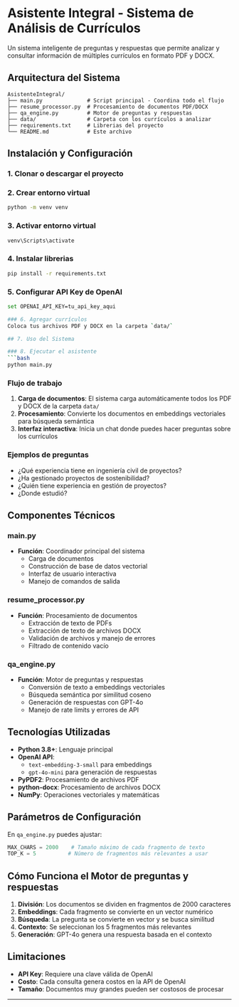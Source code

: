 # Asistente Integral - Sistema de Análisis de Currículos

Un sistema inteligente de preguntas y respuestas que permite analizar y consultar información de múltiples currículos en formato PDF y DOCX.

## Arquitectura del Sistema

```
AsistenteIntegral/
├── main.py              # Script principal - Coordina todo el flujo
├── resume_processor.py  # Procesamiento de documentos PDF/DOCX
├── qa_engine.py         # Motor de preguntas y respuestas
├── data/                # Carpeta con los currículos a analizar
├── requirements.txt     # Librerias del proyecto
└── README.md            # Este archivo
```

## Instalación y Configuración

### 1. Clonar o descargar el proyecto

### 2. Crear entorno virtual
```bash
python -m venv venv
```

### 3. Activar entorno virtual
```bash
venv\Scripts\activate
```

### 4. Instalar librerias
```bash
pip install -r requirements.txt
```

### 5. Configurar API Key de OpenAI
```bash
set OPENAI_API_KEY=tu_api_key_aqui

### 6. Agregar currículos
Coloca tus archivos PDF y DOCX en la carpeta `data/`

## 7. Uso del Sistema

### 8. Ejecutar el asistente
```bash
python main.py
```

### Flujo de trabajo
1. **Carga de documentos**: El sistema carga automáticamente todos los PDF y DOCX de la carpeta `data/`
2. **Procesamiento**: Convierte los documentos en embeddings vectoriales para búsqueda semántica
3. **Interfaz interactiva**: Inicia un chat donde puedes hacer preguntas sobre los currículos

### Ejemplos de preguntas
- ¿Qué experiencia tiene en ingeniería civil de proyectos?
- ¿Ha gestionado proyectos de sostenibilidad?
- ¿Quién tiene experiencia en gestión de proyectos?
- ¿Donde estudió?

## Componentes Técnicos

### main.py
- **Función**: Coordinador principal del sistema
  - Carga de documentos
  - Construcción de base de datos vectorial
  - Interfaz de usuario interactiva
  - Manejo de comandos de salida

### resume_processor.py
- **Función**: Procesamiento de documentos
  - Extracción de texto de PDFs
  - Extracción de texto de archivos DOCX
  - Validación de archivos y manejo de errores
  - Filtrado de contenido vacío

### qa_engine.py
- **Función**: Motor de preguntas y respuestas
  - Conversión de texto a embeddings vectoriales
  - Búsqueda semántica por similitud coseno
  - Generación de respuestas con GPT-4o
  - Manejo de rate limits y errores de API

## Tecnologías Utilizadas

- **Python 3.8+**: Lenguaje principal
- **OpenAI API**: 
  - `text-embedding-3-small` para embeddings
  - `gpt-4o-mini` para generación de respuestas
- **PyPDF2**: Procesamiento de archivos PDF
- **python-docx**: Procesamiento de archivos DOCX
- **NumPy**: Operaciones vectoriales y matemáticas

## Parámetros de Configuración

En `qa_engine.py` puedes ajustar:

```python
MAX_CHARS = 2000    # Tamaño máximo de cada fragmento de texto
TOP_K = 5          # Número de fragmentos más relevantes a usar
```

## Cómo Funciona el Motor de preguntas y respuestas

1. **División**: Los documentos se dividen en fragmentos de 2000 caracteres
2. **Embeddings**: Cada fragmento se convierte en un vector numérico
3. **Búsqueda**: La pregunta se convierte en vector y se busca similitud
4. **Contexto**: Se seleccionan los 5 fragmentos más relevantes
5. **Generación**: GPT-4o genera una respuesta basada en el contexto

## Limitaciones

- **API Key**: Requiere una clave válida de OpenAI
- **Costo**: Cada consulta genera costos en la API de OpenAI
- **Tamaño**: Documentos muy grandes pueden ser costosos de procesar




---


